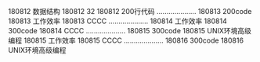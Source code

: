 180812  数据结构
180812  32
180812  200行代码
....................
180813  200code
180813  工作效率
180813  CCCC
....................
180814  工作效率
180814  300code
180814  CCCC
....................
180815  300code
180815  UNIX环境高级编程
180815  工作效率
180815  CCCC
....................
180816  300code
180816  UNIX环境高级编程
